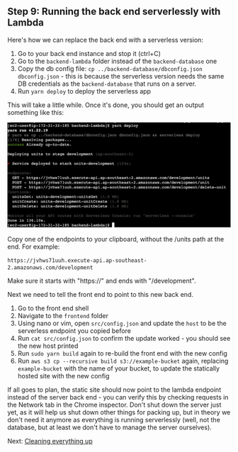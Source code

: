 ## Step 9: Running the back end serverlessly with Lambda

Here's how we can replace the back end with a serverless version:

1. Go to your back end instance and stop it (ctrl+C)
2. Go to the `backend-lambda` folder instead of the `backend-database` one
3. Copy the db config file: `cp ../backend-database/dbconfig.json dbconfig.json` - this is because the serverless version needs the same DB credentials as the `backend-database` that runs on a server.
4. Run `yarn deploy` to deploy the serverless app

This will take a little while. Once it's done, you should get an output something like this:

![Serverless output](./images/serverless-output.png)

Copy one of the endpoints to your clipboard, without the /units path at the end. For example:

```
https://jvhws71uuh.execute-api.ap-southeast-2.amazonaws.com/development
```

Make sure it starts with "https://" and ends with "/development".

Next we need to tell the front end to point to this new back end.

1. Go to the front end shell
2. Navigate to the `frontend` folder
3. Using nano or vim, open `src/config.json` and update the `host` to be the serverless endpoint you copied before
4. Run `cat src/config.json` to confirm the update worked - you should see the new host printed
5. Run `sudo yarn build` again to re-build the front end with the new config
6. Run `aws s3 cp --recursive build s3://example-bucket` again, replacing `example-bucket` with the name of your bucket, to update the statically hosted site with the new config

If all goes to plan, the static site should now point to the lambda endpoint instead of the server back end - you can verify this by checking requests in the Network tab in the Chrome inspector. Don't shut down the server just yet, as it will help us shut down other things for packing up, but in theory we don't need it anymore as everything is running serverlessly (well, not the database, but at least we don't have to manage the server ourselves).

Next: [Cleaning everything up](./instructions/Step10.md)
